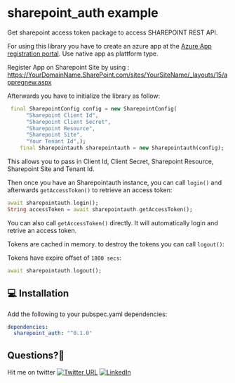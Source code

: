 # sharepoint_auth example

Get sharepoint access token package to access SHAREPOINT REST API.

For using this library you have to create an azure app at the [Azure App registration portal](https://apps.dev.microsoft.com/). Use native app as plattform type.

Register App on Sharepoint Site by using : https://YourDomainName.SharePoint.com/sites/YourSiteName/_layouts/15/appregnew.aspx

Afterwards you have to initialize the library as follow:

```dart
 final SharepointConfig config = new SharepointConfig(
      "Sharepoint Client Id",
      "Sharepoint Client Secret",
      "Sharepoint Resource",
      "Sharepoint Site",
      "Your Tenant Id",);
    final Sharepointauth sharepointauth = new Sharepointauth(config);
```

This allows you to pass in Client Id, Client Secret, Sharepoint Resource, Sharepoint Site and Tenant Id.

Then once you have an Sharepointauth instance, you can call `login()` and afterwards `getAccessToken()` to retrieve an access token:

```dart
await sharepointauth.login();
String accessToken = await sharepointauth.getAccessToken();
```

You can also call `getAccessToken()` directly. It will automatically login and retrive an access token.

Tokens are cached in memory. to destroy the tokens you can call `logout()`:

Tokens have expire offset of `1800 secs`:

```dart
await sharepointauth.logout();
```

## 💻 Installation

Add the following to your pubspec.yaml dependencies:

```yaml
dependencies:
  sharepoint_auth: "^0.1.0"
```

## Questions?🤔

Hit me on twitter [![Twitter URL](https://img.shields.io/twitter/follow/luv4ever2shail.svg?style=social)](https://twitter.com/luv4ever2shail)
[![LinkedIn](https://img.shields.io/badge/LinkedIn-ShailPatel-blue.svg)](https://www.linkedin.com/in/shailkumarpatel/)
